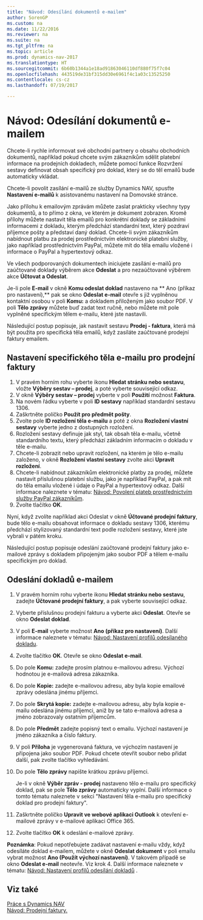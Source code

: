 ```yaml
---
title: "Návod: Odesílání dokumentů e-mailem"
author: SorenGP
ms.custom: na
ms.date: 11/22/2016
ms.reviewer: na
ms.suite: na
ms.tgt_pltfrm: na
ms.topic: article
ms.prod: dynamics-nav-2017
ms.translationtype: HT
ms.sourcegitcommit: 6b60b1344a1e18ad91863046110df880f75f7c04
ms.openlocfilehash: 443519de31bf315dd30e6961f4c1a03c13525250
ms.contentlocale: cs-cz
ms.lasthandoff: 07/19/2017

---
```


# <a name="how-to-send-documents-by-email"></a>Návod: Odesílání dokumentů e-mailem
Chcete-li rychle informovat své obchodní partnery o obsahu obchodních dokumentů, například pokud chcete svým zákazníkům sdělit platební informace na prodejních dokladech, můžete pomocí funkce Rozvržení sestavy definovat obsah specifický pro doklad, který se do těl emailů bude automaticky vkládat.

Chcete-li povolit zasílání e-mailů ze služby Dynamics NAV, spusťte **Nastavení e-mailů** k asistovanému nastavení na Domovské stránce. 

Jako přílohu k emailovým zprávám můžete zaslat prakticky všechny typy dokumentů, a to přímo z okna, ve kterém je dokument zobrazen. Kromě přílohy můžete nastavit těla emailů pro konkrétní doklady se základními informacemi z dokladu, kterým předchází standardní text, který pozdraví příjemce pošty a představí daný doklad. Chcete-li svým zákazníkům nabídnout platbu za prodej prostřednictvím elektronické platební služby, jako například prostřednictvím PayPal, můžete mít do těla emailu vložené i informace o PayPal a hypertextový odkaz.

Ve všech podporovaných dokumentech iniciujete zasílání e-mailů pro zaúčtované doklady výběrem akce **Odeslat** a pro nezaúčtované výběrem akce **Účtovat a Odeslat**.

Je-li pole **E-mail** v okně **Komu odeslat doklad** nastaveno na ** Ano (příkaz pro nastavení),** pak se okno **Odeslat e-mail** otevře s již vyplněnou kontaktní osobou v poli **Komu:** a dokladem přiloženým jako soubor PDF.  V poli **Tělo zprávy** můžete buď zadat text ručně, nebo můžete mít pole vyplněné specifickým tělem e-mailu, které jste nastavili.

Následující postup popisuje, jak nastavit sestavu **Prodej - faktura**, která má být použita pro specifická těla emailů, když zasíláte zaúčtované prodejní faktury emailem.

## <a name="to-set-up-a-document-specific-email-body-for-sales-invoices"></a>Nastavení specifického těla e-mailu pro prodejní faktury
1. V pravém horním rohu vyberte ikonu **Hledat stránku nebo sestavu**, vložte **Výběry sestav – prodej**, a poté vyberte související odkaz. 
2. V okně **Výběry sestav – prodej** vyberte v poli **Použití** možnost **Faktura**.
3. Na novém řádku vyberte v poli **ID sestavy** například standardní sestavu 1306.
4. Zaškrtněte políčko **Použít pro předmět pošty**.
5. Zvolte pole **ID rozložení těla e-mailu** a poté z okna **Rozložení vlastní sestavy**  vyberte jedno z dostupných rozložení.
6. Rozložení sestavy definuje jak styl, tak obsah těla e-mailu, včetně standardního textu, který předchází základním informacím o  dokladu v těle e-mailu.
7. Chcete-li zobrazit nebo upravit rozložení, na kterém je tělo e-mailu založeno, v okně **Rozložení vlastní sestavy** zvolte akci **Upravit rozložení**.
8. Chcete-li nabídnout zákazníkům elektronické platby za prodej, můžete nastavit příslušnou platební službu, jako je například PayPal, a pak mít do těla emailu vložené i údaje o PayPal a hypertextový odkaz. Další informace naleznete v tématu: [Návod: Povolení plateb prostřednictvím služby PayPal zákazníkům](sales-how-enable-customer-payments-paypal.md).
9. Zvolte tlačítko **OK**.

Nyní, když zvolíte například akci Odeslat v okně **Účtované prodejní faktury**, bude tělo e-mailu obsahovat informace o dokladu sestavy 1306, kterému předchází stylizovaný standardní text podle rozložení sestavy, které jste vybrali v pátém kroku.

Následující postup popisuje odeslání zaúčtované prodejní faktury jako e-mailové zprávy s dokladem připojeným jako soubor PDF a tělem e-mailu specifickým pro doklad.
## <a name="to-send-documents-by-email"></a>Odeslání dokladů e-mailem
1. V pravém horním rohu vyberte ikonu **Hledat stránku nebo sestavu**, zadejte **Účtované prodejní faktury**, a pak vyberte související odkaz.
2. Vyberte příslušnou prodejní fakturu a vyberte akci **Odeslat**. Otevře se okno **Odeslat doklad**.
3. V poli **E-mail** vyberte možnost **Ano (příkaz pro nastavení)**. Další informace naleznete v tématu: [Návod: Nastavení profilů odesílaného dokladu](sales-how-setup-document-send-profiles.md).
4. Zvolte tlačítko **OK**. Otevře se okno **Odeslat e-mail**.
5. Do pole **Komu:** zadejte prosím platnou e-mailovou adresu. Výchozí hodnotou je e-mailová adresa zákazníka.
6. Do pole **Kopie:** zadejte e-mailovou adresu, aby byla kopie emailové zprávy odeslána jinému příjemci. 
7. Do pole **Skrytá kopie:** zadejte e-mailovou adresu, aby byla kopie e-mailu odeslána jinému příjemci, aniž by se tato e-mailová adresa a jméno zobrazovaly ostatním příjemcům.
8. Do pole **Předmět** zadejte popisný text o emailu. Výchozí nastavení je jméno zákazníka a číslo faktury.
9. V poli **Příloha** je vygenerovaná faktura, ve výchozím nastavení je připojena jako soubor PDF. Pokud chcete otevřít soubor nebo přidat další, pak zvolte tlačítko vyhledávání.
10. Do pole  **Tělo zprávy** napište krátkou zprávu příjemci.

    Je-li v okně **Výběr zpráv - prodej** nastaveno tělo e-mailu pro specifický doklad, pak se pole **Tělo zprávy** automaticky vyplní. Další informace o tomto tématu naleznete v sekci "Nastavení těla e-mailu pro specifický doklad pro prodejní faktury".
11. Zaškrtněte políčko **Upravit ve webové aplikaci Outlook** k otevření e-mailové zprávy v e-mailové aplikaci Office 365.
12. Zvolte tlačítko **OK** k odeslání e-mailové zprávy.

**Poznámka**: Pokud nepotřebujete zadávat nastavení e-mailu vždy, když odesíláte doklad e-mailem, můžete v okně **Odeslat dokument** v poli emailu vybrat možnost **Ano (Použít výchozí nastavení)**. V takovém případě se okno **Odeslat e-mail** neotevře. Viz krok 4. Další informace naleznete v tématu: [Návod: Nastavení profilů odesílání dokladů](sales-how-setup-document-send-profiles.md) .

## <a name="see-also"></a>Viz také  
[Práce s Dynamics NAV](ui-work-product.md)  
[Návod: Prodejní faktury.](sales-how-invoice-sales.md)


